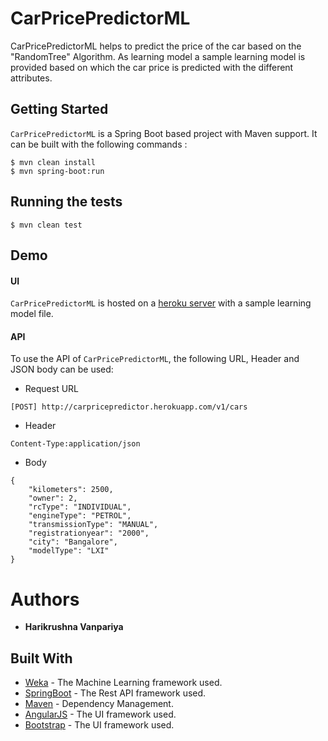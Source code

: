 # CarPricePredictorML

CarPricePredictorML helps to predict the price of the car based on the "RandomTree" Algorithm. As learning model a sample learning model is provided based on which the car price is predicted with the different attributes.

## Getting Started

`CarPricePredictorML` is a Spring Boot based project with Maven support. It can be built with the following commands :

```
$ mvn clean install
$ mvn spring-boot:run
```

## Running the tests
```
$ mvn clean test
```

## Demo

#### UI
`CarPricePredictorML` is hosted on a [heroku server](https://carpricepredictor.herokuapp.com/) with a sample learning model file.

#### API
To use the API of `CarPricePredictorML`, the following URL, Header and JSON body can be used:

* Request URL
```
[POST] http://carpricepredictor.herokuapp.com/v1/cars 
```
* Header
```
Content-Type:application/json
```
* Body
```
{
    "kilometers": 2500,
    "owner": 2,
    "rcType": "INDIVIDUAL",
    "engineType": "PETROL",
    "transmissionType": "MANUAL",
    "registrationyear": "2000",
    "city": "Bangalore",
    "modelType": "LXI"
}
```

# Authors
* **Harikrushna Vanpariya** 

## Built With

* [Weka](https://www.cs.waikato.ac.nz/ml/weka/) - The Machine Learning framework used.
* [SpringBoot](https://spring.io/projects/spring-boot) - The Rest API framework used.
* [Maven](https://maven.apache.org/) - Dependency Management.
* [AngularJS](https://angularjs.org/) - The UI framework used.
* [Bootstrap](https://getbootstrap.com/) - The UI framework used.
